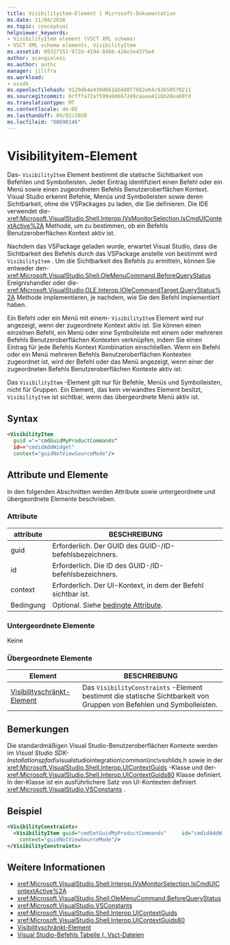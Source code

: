 ```yaml
---
title: Visibilityitem-Element | Microsoft-Dokumentation
ms.date: 11/04/2016
ms.topic: conceptual
helpviewer_keywords:
- VisibilityItem element (VSCT XML schema)
- VSCT XML schema elements, VisibilityItem
ms.assetid: 0932f551-972d-4194-84bb-426e3e4375e4
author: acangialosi
ms.author: anthc
manager: jillfra
ms.workload:
- vssdk
ms.openlocfilehash: 9129d64e430d661bbdd8f7682e64c93650570211
ms.sourcegitcommit: 6cfffa72af599a9d667249caaaa411bb28ea69fd
ms.translationtype: MT
ms.contentlocale: de-DE
ms.lasthandoff: 09/02/2020
ms.locfileid: "80698146"
---
```

# <a name="visibilityitem-element"></a>Visibilityitem-Element
Das- `VisibilityItem` Element bestimmt die statische Sichtbarkeit von Befehlen und Symbolleisten. Jeder Eintrag identifiziert einen Befehl oder ein Menü sowie einen zugeordneten Befehls Benutzeroberflächen Kontext. Visual Studio erkennt Befehle, Menüs und Symbolleisten sowie deren Sichtbarkeit, ohne die VSPackages zu laden, die Sie definieren. Die IDE verwendet die- <xref:Microsoft.VisualStudio.Shell.Interop.IVsMonitorSelection.IsCmdUIContextActive%2A> Methode, um zu bestimmen, ob ein Befehls Benutzeroberflächen Kontext aktiv ist.

 Nachdem das VSPackage geladen wurde, erwartet Visual Studio, dass die Sichtbarkeit des Befehls durch das VSPackage anstelle von bestimmt wird `VisibilityItem` . Um die Sichtbarkeit des Befehls zu ermitteln, können Sie entweder den- <xref:Microsoft.VisualStudio.Shell.OleMenuCommand.BeforeQueryStatus> Ereignishandler oder die- <xref:Microsoft.VisualStudio.OLE.Interop.IOleCommandTarget.QueryStatus%2A> Methode implementieren, je nachdem, wie Sie den Befehl implementiert haben.

 Ein Befehl oder ein Menü mit einem- `VisibilityItem` Element wird nur angezeigt, wenn der zugeordnete Kontext aktiv ist. Sie können einen einzelnen Befehl, ein Menü oder eine Symbolleiste mit einem oder mehreren Befehls Benutzeroberflächen Kontexten verknüpfen, indem Sie einen Eintrag für jede Befehls Kontext Kombination einschließen. Wenn ein Befehl oder ein Menü mehreren Befehls Benutzeroberflächen Kontexten zugeordnet ist, wird der Befehl oder das Menü angezeigt, wenn einer der zugeordneten Befehls Benutzeroberflächen Kontexte aktiv ist.

 Das `VisibilityItem` -Element gilt nur für Befehle, Menüs und Symbolleisten, nicht für Gruppen. Ein Element, das kein verwandtes Element besitzt, `VisibilityItem` ist sichtbar, wenn das übergeordnete Menü aktiv ist.

## <a name="syntax"></a>Syntax

```xml
<VisibilityItem
  guid ="="cmdGuidMyProductCommands"
  id=="cmdidAddWidget"
  context="guidNotViewSourceMode"/>
```

## <a name="attributes-and-elements"></a>Attribute und Elemente
 In den folgenden Abschnitten werden Attribute sowie untergeordnete und übergeordnete Elemente beschrieben.

### <a name="attributes"></a>Attribute

|attribute|BESCHREIBUNG|
|---------------|-----------------|
|guid|Erforderlich. Der GUID des GUID-/ID-befehlsbezeichners.|
|id|Erforderlich. Die ID des GUID-/ID-befehlsbezeichners.|
|context|Erforderlich. Der UI-Kontext, in dem der Befehl sichtbar ist.|
|Bedingung|Optional. Siehe [bedingte Attribute](../extensibility/vsct-xml-schema-conditional-attributes.md).|

### <a name="child-elements"></a>Untergeordnete Elemente
 Keine

### <a name="parent-elements"></a>Übergeordnete Elemente

|Element|BESCHREIBUNG|
|-------------|-----------------|
|[Visibilityschränkt-Element](../extensibility/visibilityconstraints-element.md)|Das `VisibilityConstraints` -Element bestimmt die statische Sichtbarkeit von Gruppen von Befehlen und Symbolleisten.|

## <a name="remarks"></a>Bemerkungen
 Die standardmäßigen Visual Studio-Benutzeroberflächen Kontexte werden im *Visual Studio SDK-Installationspfad*\visualstudiointegration\common\inc\vsshlids.h sowie in der <xref:Microsoft.VisualStudio.Shell.Interop.UIContextGuids> -Klasse und der- <xref:Microsoft.VisualStudio.Shell.Interop.UIContextGuids80> Klasse definiert. In der-Klasse ist ein ausführlichere Satz von UI-Kontexten definiert <xref:Microsoft.VisualStudio.VSConstants> .

## <a name="example"></a>Beispiel

```xml
<VisibilityConstraints>
  <VisibilityItem guid="cmdSetGuidMyProductCommands"     id="cmdidAddWidget"
    context="guidNotViewSourceMode"/>
</VisibilityConstraints>
```

## <a name="see-also"></a>Weitere Informationen
- <xref:Microsoft.VisualStudio.Shell.Interop.IVsMonitorSelection.IsCmdUIContextActive%2A>
- <xref:Microsoft.VisualStudio.Shell.OleMenuCommand.BeforeQueryStatus>
- <xref:Microsoft.VisualStudio.VSConstants>
- <xref:Microsoft.VisualStudio.Shell.Interop.UIContextGuids>
- <xref:Microsoft.VisualStudio.Shell.Interop.UIContextGuids80>
- [Visibilityschränkt-Element](../extensibility/visibilityconstraints-element.md)
- [Visual Studio-Befehls Tabelle (. Vsct-Dateien](../extensibility/internals/visual-studio-command-table-dot-vsct-files.md)
